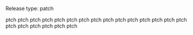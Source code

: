 Release type: patch


ptch ptch ptch ptch ptch ptch ptch ptch ptch ptch ptch ptch ptch ptch ptch ptch ptch ptch ptch ptch ptch
